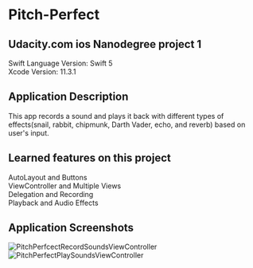 # Pitch-Perfect
## Udacity.com ios Nanodegree project 1
Swift Language Version: Swift 5<br/>
Xcode Version: 11.3.1

## Application Description
This app records a sound and plays it back with different types of effects(snail, rabbit, chipmunk, Darth Vader, echo, and reverb) based on user's input.

## Learned features on this project
AutoLayout and Buttons<br/>
ViewController and Multiple Views<br/>
Delegation and Recording<br/>
Playback and Audio Effects

## Application Screenshots
![PitchPerfcectRecordSoundsViewController](https://user-images.githubusercontent.com/25420198/111016831-0355ba80-837e-11eb-98f9-b06ead3828f0.png)![PitchPerfectPlaySoundsViewController](https://user-images.githubusercontent.com/25420198/111016866-38620d00-837e-11eb-82d0-d14c71b7c861.png)


